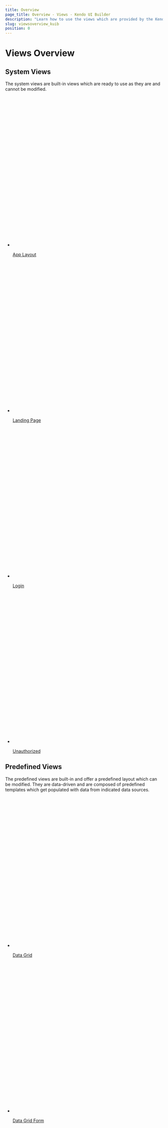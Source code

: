 ```yaml
---
title: Overview
page_title: Overview - Views - Kendo UI Builder
description: "Learn how to use the views which are provided by the Kendo UI Builder tool when creating and managing Angular and AngularJS-based web applications."
slug: viewsoverview_kuib
position: 0
---
```


# Views Overview

<div class="container-fluid">
<div class="row separator-bottom">
<div class="col-md-4 card-list-info">
    <h2>System Views</h2>
    <p>The system views are built-in views which are ready to use as they are and cannot be modified.</p>
</div>
<div class="col-md-8">
    <ul class="card-list row">
    <li class="col-xs-4 col-md-3">
        <a href="{% slug applayout_kuib %}">
           <svg id="area" viewBox="0 0 70 70">
                <defs>
                    <linearGradient id="gradient" x1="0%" y1="0%" x2="0%" y2="100%">
                    <stop offset="0%" stop-color="#ffab09" />
                        <stop offset="70%" stop-color="#ff6358" />
                        <stop offset="100%" stop-color="#dd3169" />
                    </linearGradient>
                </defs>
                <path d="..." />
            </svg>
            <p>App Layout</p>
        </a>
    </li>
        <li class="col-xs-4 col-md-3">
            <a href="{% slug landingpage_kuib %}">
               <svg id="area" viewBox="0 0 70 70">
                    <defs>
                        <linearGradient id="gradient" x1="0%" y1="0%" x2="0%" y2="100%">
                        <stop offset="0%" stop-color="#ffab09" />
                            <stop offset="70%" stop-color="#ff6358" />
                            <stop offset="100%" stop-color="#dd3169" />
                        </linearGradient>
                    </defs>
                    <path d="..." />
                </svg>
                <p>Landing Page</p>
            </a>
        </li><li class="col-xs-4 col-md-3">
            <a href="{% slug login_kuib %}">
                <svg id="bar" viewBox="0 0 70 70">
                    <path d="..." />
                </svg>
                <p>Login</p>
            </a>
        </li><li class="col-xs-4 col-md-3">
            <a href="{% slug unauthorized_kuib %}">
                <svg id="boxplot" viewBox="0 0 70 70">
                    <path class="cls-1" d="..." />
                </svg>
                <p>Unauthorized</p>
            </a>
          </li>
        </ul>
</div>
</div>
<div class="row separator-bottom">
<div class="col-md-4 card-list-info">
    <h2>Predefined Views</h2>
    <p>The predefined views are built-in and offer a predefined layout which can be modified. They are data-driven and are composed of predefined templates which get populated with data from indicated data sources.</p>
</div>
<div class="col-md-8">
    <ul class="card-list row">
    <li class="col-xs-4 col-md-3">
        <a href="{% slug datagrid_kuib %}">
            <svg id="pie" viewBox="0 0 70 70">
                <path d="..." />
            </svg>
            <p>Data Grid</p>
        </a>
    </li><li class="col-xs-4 col-md-3">
            <a href="{% slug datagridform_kuib %}">
                <svg id="donut" viewBox="0 0 70 70">
                    <path d="..." />
                </svg>
                <p>Data Grid Form</p>
            </a>
        </li><li class="col-xs-4 col-md-3">
            <a href="{% slug datagridseparateform_kuib %}">
                <svg id="pie" viewBox="0 0 70 70">
                    <path d="..." />
                </svg>
                <p>Data Grid Separate Form</p>
            </a>
        </li><li class="col-xs-4 col-md-3">
            <a href="{% slug hierarchicaldatagrid_kuib %}">
                <svg id="pie" viewBox="0 0 70 70">
                    <path d="..." />
                </svg>
                <p>Hierarchical Data Grid</p>
            </a>
        </li><li class="col-xs-4 col-md-3">
            <a href="{% slug stackeddatagrids_kuib %}">
                <svg id="pie" viewBox="0 0 70 70">
                    <path d="..." />
                </svg>
                <p>Stacked Data Grids</p>
            </a>
        </li>
    </ul>
</div>
</div>
<div class="row separator-bottom">
<div class="col-md-4 card-list-info">
    <h2>Custom Views</h2>
    <p>The custom views are blank views which allow a full-scale customization and implementation of specific project requirements.</p>
</div>
<div class="col-md-8">
    <ul class="card-list row">
    <li class="col-xs-4 col-md-3">
        <a href="{% slug customviews_kuib %}">
            <svg id="pie" viewBox="0 0 70 70">
                <path d="..." />
            </svg>
            <p>Blank</p>
          </a>
        </li>
      </ul>
    </div>
</div>
</div>
